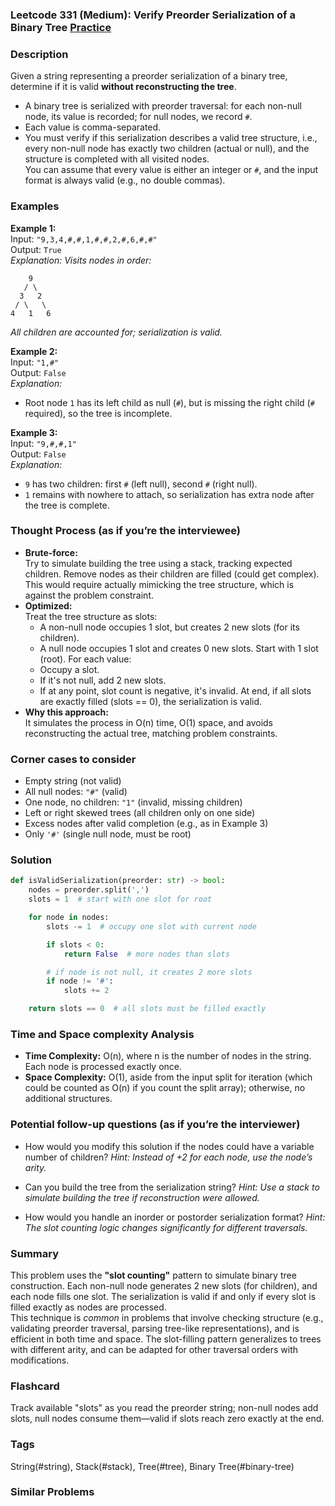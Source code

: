 ### Leetcode 331 (Medium): Verify Preorder Serialization of a Binary Tree [Practice](https://leetcode.com/problems/verify-preorder-serialization-of-a-binary-tree)

### Description  
Given a string representing a preorder serialization of a binary tree, determine if it is valid **without reconstructing the tree**.  
- A binary tree is serialized with preorder traversal: for each non-null node, its value is recorded; for null nodes, we record `#`.
- Each value is comma-separated.
- You must verify if this serialization describes a valid tree structure, i.e., every non-null node has exactly two children (actual or null), and the structure is completed with all visited nodes.  
You can assume that every value is either an integer or `#`, and the input format is always valid (e.g., no double commas).

### Examples  

**Example 1:**  
Input: `"9,3,4,#,#,1,#,#,2,#,6,#,#"`  
Output: `True`  
*Explanation: Visits nodes in order:*
```
    9
   / \
  3   2
 / \   \
4   1   6
```
*All children are accounted for; serialization is valid.*

**Example 2:**  
Input: `"1,#"`  
Output: `False`  
*Explanation:*
- Root node `1` has its left child as null (`#`), but is missing the right child (`#` required), so the tree is incomplete.

**Example 3:**  
Input: `"9,#,#,1"`  
Output: `False`  
*Explanation:*
- `9` has two children: first `#` (left null), second `#` (right null).
- `1` remains with nowhere to attach, so serialization has extra node after the tree is complete.

### Thought Process (as if you’re the interviewee)  
- **Brute-force:**  
  Try to simulate building the tree using a stack, tracking expected children. Remove nodes as their children are filled (could get complex). This would require actually mimicking the tree structure, which is against the problem constraint.
- **Optimized:**  
  Treat the tree structure as slots:
    - A non-null node occupies 1 slot, but creates 2 new slots (for its children).
    - A null node occupies 1 slot and creates 0 new slots.
  Start with 1 slot (root). For each value:
    - Occupy a slot.
    - If it's not null, add 2 new slots.
    - If at any point, slot count is negative, it's invalid.
  At end, if all slots are exactly filled (slots == 0), the serialization is valid.
- **Why this approach:**  
  It simulates the process in O(n) time, O(1) space, and avoids reconstructing the actual tree, matching problem constraints.

### Corner cases to consider  
- Empty string (not valid)
- All null nodes: `"#"` (valid)
- One node, no children: `"1"` (invalid, missing children)
- Left or right skewed trees (all children only on one side)
- Excess nodes after valid completion (e.g., as in Example 3)
- Only `'#'` (single null node, must be root)

### Solution

```python
def isValidSerialization(preorder: str) -> bool:
    nodes = preorder.split(',')
    slots = 1  # start with one slot for root

    for node in nodes:
        slots -= 1  # occupy one slot with current node

        if slots < 0:
            return False  # more nodes than slots

        # if node is not null, it creates 2 more slots
        if node != '#':
            slots += 2

    return slots == 0  # all slots must be filled exactly
```

### Time and Space complexity Analysis  

- **Time Complexity:** O(n), where n is the number of nodes in the string. Each node is processed exactly once.
- **Space Complexity:** O(1), aside from the input split for iteration (which could be counted as O(n) if you count the split array); otherwise, no additional structures.

### Potential follow-up questions (as if you’re the interviewer)  

- How would you modify this solution if the nodes could have a variable number of children?
  *Hint: Instead of +2 for each node, use the node’s arity.*

- Can you build the tree from the serialization string?
  *Hint: Use a stack to simulate building the tree if reconstruction were allowed.*

- How would you handle an inorder or postorder serialization format?
  *Hint: The slot counting logic changes significantly for different traversals.*

### Summary
This problem uses the **"slot counting"** pattern to simulate binary tree construction. Each non-null node generates 2 new slots (for children), and each node fills one slot. The serialization is valid if and only if every slot is filled exactly as nodes are processed.  
This technique is *common* in problems that involve checking structure (e.g., validating preorder traversal, parsing tree-like representations), and is efficient in both time and space. The slot-filling pattern generalizes to trees with different arity, and can be adapted for other traversal orders with modifications.


### Flashcard
Track available "slots" as you read the preorder string; non-null nodes add slots, null nodes consume them—valid if slots reach zero exactly at the end.

### Tags
String(#string), Stack(#stack), Tree(#tree), Binary Tree(#binary-tree)

### Similar Problems
